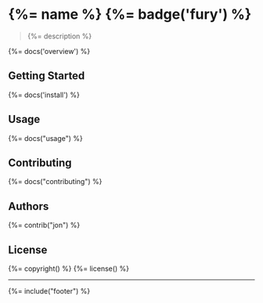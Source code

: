 # {%= name %} {%= badge('fury') %}

> {%= description %}

{%= docs('overview') %}

## Getting Started
{%= docs('install') %}

## Usage
{%= docs("usage") %}

## Contributing
{%= docs("contributing") %}

## Authors
{%= contrib("jon") %}

## License
{%= copyright() %}
{%= license() %}

***

{%= include("footer") %}